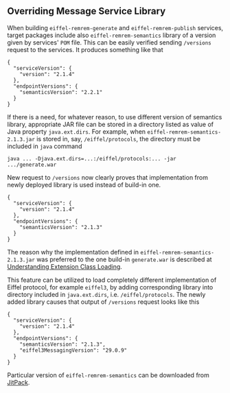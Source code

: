 ## Overriding Message Service Library

When building ``eiffel-remrem-generate`` and ``eiffel-remrem-publish`` services,
target packages include also ``eiffel-remrem-semantics`` library
of a version given by services' ``POM`` file. This can be easily verified sending
``/versions`` request to the services. It produces something like that
~~~
{
  "serviceVersion": {
    "version": "2.1.4"
  },
  "endpointVersions": {
    "semanticsVersion": "2.2.1"
  }
}
~~~

If there is a need, for whatever reason, to use different version of semantics
library, appropriate JAR file can be stored in a directory listed as value of Java
property ``java.ext.dirs``. For example, when ``eiffel-remrem-semantics-2.1.3.jar``
is stored in, say, ``/eiffel/protocols``, the directory must be included in ``java``
command
~~~
java ... -Djava.ext.dirs=...:/eiffel/protocols:... -jar .../generate.war
~~~

New request to ``/versions`` now clearly proves that implementation from newly
deployed library is used instead of build-in one.
~~~
{
  "serviceVersion": {
    "version": "2.1.4"
  },
  "endpointVersions": {
    "semanticsVersion": "2.1.3"
  }
}
~~~

The reason why the implementation defined in ``eiffel-remrem-semantics-2.1.3.jar``
was preferred to the one build-in ``generate.war``  is described at
[Understanding Extension Class Loading](https://docs.oracle.com/javase/tutorial/ext/basics/load.html).

This  feature can be utilized to load completely different implementation of Eiffel
protocol, for example ``eiffel3``, by adding corresponding library into directory
included in ``java.ext.dirs``, i.e. ``/eiffel/protocols``. The newly added library
causes that output of ``/versions`` request looks like this
~~~
{
  "serviceVersion": {
    "version": "2.1.4"
  },
  "endpointVersions": {
    "semanticsVersion": "2.1.3",
    "eiffel3MessagingVersion": "29.0.9"
  }
}
~~~

Particular version of ``eiffel-remrem-semantics`` can be downloaded from
[JitPack](https://jitpack.io/#eiffel-community/eiffel-remrem-semantics).
